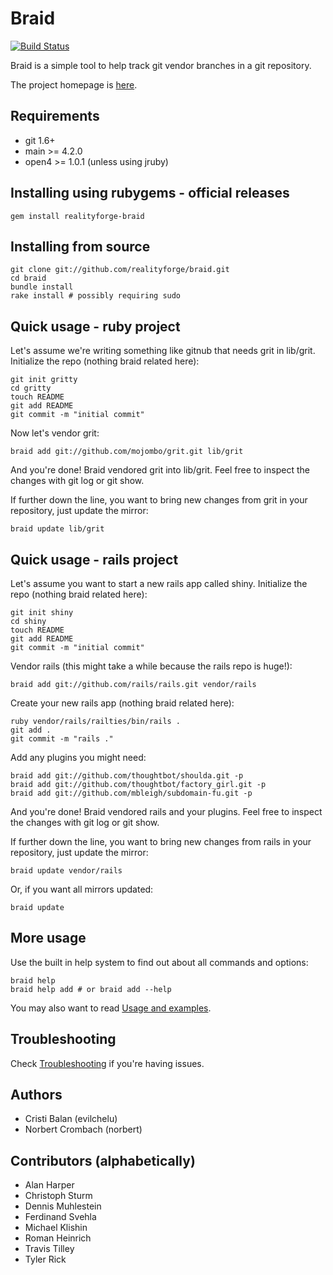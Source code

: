 # Braid

[![Build Status](https://secure.travis-ci.org/realityforge/braid.png?branch=master)](http://travis-ci.org/realityforge/braid)

Braid is a simple tool to help track git vendor branches in a git repository.

The project homepage is [here](http://github.com/realityforge/braid/wikis/home).

## Requirements

 * git 1.6+
 * main >= 4.2.0
 * open4 >= 1.0.1 (unless using jruby)

## Installing using rubygems - official releases

    gem install realityforge-braid

## Installing from source

    git clone git://github.com/realityforge/braid.git
    cd braid
    bundle install
    rake install # possibly requiring sudo

## Quick usage - ruby project

Let's assume we're writing something like gitnub that needs grit in lib/grit. Initialize the repo (nothing braid related here):

    git init gritty
    cd gritty
    touch README
    git add README
    git commit -m "initial commit"

Now let's vendor grit:

    braid add git://github.com/mojombo/grit.git lib/grit

And you're done! Braid vendored grit into lib/grit. Feel free to inspect the changes with git log or git show.

If further down the line, you want to bring new changes from grit in your repository, just update the mirror:

    braid update lib/grit

## Quick usage - rails project

Let's assume you want to start a new rails app called shiny. Initialize the repo (nothing braid related here):

    git init shiny
    cd shiny
    touch README
    git add README
    git commit -m "initial commit"

Vendor rails (this might take a while because the rails repo is huge!):

    braid add git://github.com/rails/rails.git vendor/rails

Create your new rails app (nothing braid related here):

    ruby vendor/rails/railties/bin/rails .
    git add .
    git commit -m "rails ."

Add any plugins you might need:

    braid add git://github.com/thoughtbot/shoulda.git -p
    braid add git://github.com/thoughtbot/factory_girl.git -p
    braid add git://github.com/mbleigh/subdomain-fu.git -p

And you're done! Braid vendored rails and your plugins. Feel free to inspect the changes with git log or git show.

If further down the line, you want to bring new changes from rails in your repository, just update the mirror:

    braid update vendor/rails

Or, if you want all mirrors updated:

    braid update

## More usage

Use the built in help system to find out about all commands and options:

    braid help
    braid help add # or braid add --help

You may also want to read [Usage and examples](http://github.com/realityforge/braid/wikis/usage-and-examples).

## Troubleshooting

Check [Troubleshooting](http://github.com/realityforge/braid/wikis/troubleshooting) if you're having issues.

## Authors

 * Cristi Balan (evilchelu)
 * Norbert Crombach (norbert)

## Contributors (alphabetically)

* Alan Harper
* Christoph Sturm
* Dennis Muhlestein
* Ferdinand Svehla
* Michael Klishin
* Roman Heinrich
* Travis Tilley
* Tyler Rick
